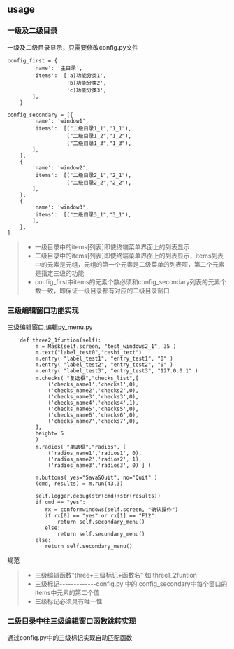 ## usage

### 一级及二级目录

一级及二级目录显示，只需要修改config.py文件
```
config_first = {
        'name': '主目录',
        'items':  ['a)功能分类1', 
                   'b)功能分类2',
                   'c)功能分类3',
        ],
    }

config_secondary = [{
        'name': 'window1',
        'items':  [("二级目录1_1","1_1"),
                   ("二级目录1_2","1_2"),
                   ("二级目录1_3","1_3"),
        ],
    },
    {
        'name': 'window2',
        'items':  [("二级目录2_1","2_1"),
                   ("二级目录2_2","2_2"),
        ],
    },
    {
        'name': 'window3',
        'items':  [("二级目录3_1","3_1"),
        ],
    },
]
```
> * 一级目录中的items[列表]即使终端菜单界面上的列表显示
> * 二级目录中的items[列表]即使终端菜单界面上的列表显示，items列表中的元素是元组，元组的第一个元素是二级菜单的列表项，第二个元素是指定三级的功能
> * config_first中items的元素个数必须和config_secondary列表的元素个数一致，即保证一级目录都有对应的二级目录窗口

### 三级编辑窗口功能实现

三级编辑窗口,编辑py_menu.py
```
    def three2_1funtion(self):
         m = Mask(self.screen, "test_windows2_1", 35 )
         m.text("label_test0","ceshi_text")
         m.entry( "label_test1", "entry_test1", "0" )
         m.entry( "label_test2", "entry_test2", "0" )
         m.entry( "label_test3", "entry_test3", "127.0.0.1" )
         m.checks( "复选框","checks_list",[
             ('checks_name1','checks1',0),
             ('checks_name2','checks2',0),
             ('checks_name3','checks3',0),
             ('checks_name4','checks4',1),
             ('checks_name5','checks5',0),
             ('checks_name6','checks6',0),
             ('checks_name7','checks7',0),
         ],
         height= 5
         )    
         m.radios( "单选框","radios", [ 
             ('radios_name1','radios1', 0), 
             ('radios_name2','radios2', 1), 
             ('radios_name3','radios3', 0) ] )  
         
         m.buttons( yes="Sava&Quit", no="Quit" )
         (cmd, results) = m.run(43,3)
         
         self.logger.debug(str(cmd)+str(results))
         if cmd == "yes":
            rx = conformwindows(self.screen, "确认操作")
            if rx[0] == "yes" or rx[1] == "F12":
                return self.secondary_menu()
            else:
                return self.secondary_menu()
         else:
            return self.secondary_menu()

```
规范

> * 三级编辑函数"three+三级标记+函数名" 如:three1_2funtion
> * 三级标记-------------config.py 中的 config_secondary中每个窗口的items中元素的第二个值
> * 三级标记必须具有唯一性

### 二级目录中往三级编辑窗口函数跳转实现

通过config.py中的三级标记实现自动匹配函数
